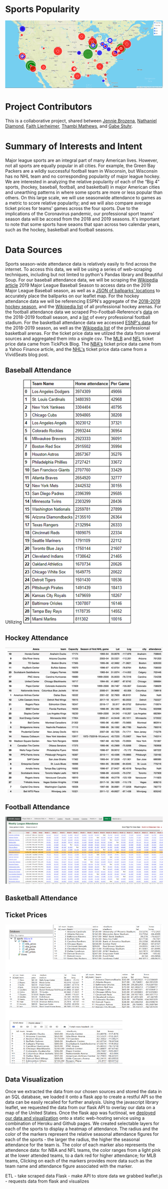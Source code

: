 # Sports Popularity
![map](images/map.PNG)
# **Project Contributors** 

This is a collaborative project, shared between [Jennie Brozena](https://github.com/JenBroz), [Nathaniel Diamond](https://github.com/DiamondN97), [Faith Lierheimer](https://github.com/faithlierheimer), [Thambi Mathews](https://github.com/), and [Gabe Stuhr](https://github.com/gstuhr). 

# **Summary of Interests and Intent**

Major league sports are an integral part of many American lives. However, not all sports are equally popular in all cities. For example, the Green Bay Packers are a wildly successful football team in Wisconsin, but Wisconsin has no NHL team and no corresponding popularity of major league hockey. We are interested in analyzing the relative popularity of each of the “Big 4” sports, (hockey, baseball, football, and basketball) in major American cities and unearthing patterns in where some sports are more or less popular than others. On this large scale, we will use seasonwide attendance to games as a metric to score relative popularity; and we will also compare average ticket prices for teams' games across the four sports. Due to the implications of the Coronavirus pandemic, our professional sport teams' season data will be accesd from the 2018 and 2019 seasons. It's important to note that some sports have seaons that span across two calendar years, such as the hockey, basketball and football seasons.

# **Data Sources**

Sports season-wide attendance data is relatively easily to find across the internet. To access this data, we will be using a series of web-scraping techniques, including but not limted to python's Pandas library and Beautiful Soup. 
For our baseball attendance data, we will be scraping the [Wikipedia article](https://en.wikipedia.org/wiki/2019_Major_League_Baseball_season) 2019 Major League Baseball Season to access data on the 2019 Major League Baseball season, as well as a [JSON of ballparks' locations](https://tinyurl.com/y3sby4ur) to accurately place the ballparks on our leaflet map. 
For the hockey attendance data we will be referencing ESPN's aggregate of the [2018-2019 hockey season](http://www.espn.com/nhl/attendance/_/year/2019), and the [Wikipedia list](https://en.wikipedia.org/wiki/List_of_National_Hockey_League_arenas) of all professional hockey arenas.
For the football attendance data we scraped Pro-Football-Reference's [data](https://www.pro-football-reference.com/years/2018/attendance.htm) on the 2018-2019 football season, and a [list](https://www.stadiumsofprofootball.com/comparisons/) of every professional football stadium.
For the basketball attendance data we accessed [ESNP's data](http://www.espn.com/nba/attendance/_/year/2019) for the 2018-2019 season, as well as the [Wikipedia list](https://en.wikipedia.org/wiki/List_of_National_Basketball_Association_arenas) of the professional basketball arenas.
For the ticket price data we utilzed the data from several sources and aggregated them into a single csv. The [MLB](https://www.tickpick.com/blog/how-much-are-mlb-tickets/) and [NFL](https://www.tickpick.com/blog/how-much-are-nfl-tickets/) ticket price data came from TickPick Blog. The [NBA's](https://finance.yahoo.com/news/average-ticket-prices-nba-team-100000563.html) ticket price data came from a Yahoo Finance article, and the [NHL's](https://www.vividseats.com/blog/nhl-team-rankings-by-median-ticket-price) ticket price data came from a VividSeats blog post.
## Baseball Attendance
Utilizing  ![attendance figures](images/mlb_attendance.PNG)
## Hockey Attendance
![attendance figures](images/nhl_data.PNG)
## Football Attendance
![attendance figures](images/nfl_attendance_raw.PNG)
## Basketball Attendance

## Ticket Prices
![ticket prices](images/ticket_prices.PNG)
## Data Visualization

Once we extracted the data from our chosen sources and stored the data in an SQL database, we loaded it onto a flask app to create a restful API so the data can be easily recalled for further analysis. Using the javascript library leaflet, we requested the data from our flask API to overlay our data on a map of the United States. Once the flask app was fuctinoal, we [deployed our data and visualization](https://gfstuhr.github.io/SportsPopularityMerged/index.html) onto a static web-hosting service using a combination of Heroku and Github pages. We created selectable layers for each of the sports to display a heatmap of attendance. The radius and the color of the markers represent the relative seasonal attendance figures for each of the sports - the larger the radius, the higher the seasonal attendance for the team is. The color of each marker also represents the attendence data: for NBA and NFL teams, the color ranges from a light pink at the lower attended teams, to a dark red for higher attendance; for MLB teams, Clicking on each of the markers provides more data such as the team name and attendance figure associated with the marker.


ETL - take scraped data
Flask - make API to store data we grabbed
leaflet.js - requests data from flask and visualizes


<!-- Our primary dataset is the [B Corps Impact Data](https://data.world/blab/b-corp-impact-data/workspace/file?filename=B+Corp+Impact+Data.csv) available on Data.world. We used this dataset as a touchpoint and performed extended analysis using SEC filing data from [the last 10k API](https://dev.last10k.com/) as well as the [Yahoo Finance API](https://rapidapi.com/apidojo/api/yahoo-finance1?utm_source=google&utm_medium=cpc&utm_campaign=Alpha_102958294991&utm_term=yahoo%20finance%20api_e&gclid=Cj0KCQjwpZT5BRCdARIsAGEX0zlmHEzQ_judMHR3zkOQ10xpyYfHnxClxfrQJ6nX2cFcGNRWXliUBX0aAplXEALw_wcB) to analyze profit data. 

We also referenced the [B Analytics Standards Navigator](https://b-analytics.net/content/standards-navigator#:~:text=The%20B%20Impact%20Assessment%20is,measure%20and%20manage%20their%20impact.&text=Thus%2C%20the%20Standards%20Navigator%20is,%2C%20Supply%20Chain%20Managers%20etc.) to better understand the B Corp Impact Areas. 
# **Questions Asked**

### *What is the relative influence of each impact area on the overall impact score?* 
#### **Community Impact Area**: 
From the B-analytics standards navigator: The community impact area “evaluates the company’s positive impact on the external communities in which the company operates.” This includes things like diversity measures, economic impact, civic engagement, and supply chain impact. A scatterplot mapping the community impact area scores of all US B Corps in our dataset vs. the overall impact scores shows that variation in overall impact scores can be explained about 38% of the time by variation in community impact scores. In layman’s terms, the community impact area is responsible for about 38% of the overall score. 

![scatterplot showing relationship between community impact area and overall impact score, general upward trend, blue linear regression line](Images/community_ia_vs_overall.png)

#### **Environment Impact Area**:
From the B-analytics standards navigator: The environment impact area measures overall environmental stewardship of the company, asking questions in areas such as how the company identifies and manages general environmental impacts, specifically with things like air and climate issues, water sustainability, and impacts on land and life. A scatterplot mapping the environment impact area score vs the overall impact score shows that variation in overall impact scores can be explained about 15% of the time by variation in environment impact scores. In layman’s terms, the environment impact area is responsible for about 15% of the overall score.

![scatterplot showing relationship between environment impact area and overall impact score, general upward trend](Images/environment_ia_vs_overall.png)

#### **Customers Impact Area**: 
From the B-analytics standards navigator: The customers impact area evaluates the company’s value to their direct customers and consumers of their products and services, and asks questions like whether the company specifically benefits underserved populations, addresses social and/or economic problems, or helps create access to basic services. A scatterplot mapping the customers impact area score vs. the overall impact score shows that variation in overall impact score can be explained by variation in the customers impact score about 0.8% of the time. There’s not much of a linear relationship to be found here--which may speak partly to the relative importance of the customers impact area in assigning overall scores (low), or the fact that the dataset itself had many more NaNs that required filtering out than the other impact areas, which may have affected the regression.

![scatterplot showing relationship between customers impact area and overall impact score, general upward trend, relatively flat trendline](Images/customer_ia_vs_overall.png)

#### **Governance Impact Area**: 
From the B-analytics standards navigator--the governance impact area evaluates the overall mission, ethics, accountability, and transparency of the company itself, asking questions that are largely centered around whether the company incorporates internal review of social and environmental performance principles, among other measures. A scatterplot mapping the governance impact area score vs the overall impact score shows that variation in overall impact scores can be explained by variation in the governance impact score about 22% of the time. In layman’s terms, the governance impact area is responsible for about 22% of the overall impact score. 

![scatterplot showing relationship between governance impact area and overall impact score, tighter dot layout, blue upward trend with linear regression](Images/governance_ia_vs_overall.png)

#### **Workers Impact Area**: 
From the B-analytics standards navigator: The Workers Impact Area evaluates a company’s contribution to financial, physical, professional, and social well-being, and asks questions primarily centered around whether most employees are full time, part time, or temporary, and whether their compensation is fixed, hourly, or daily, and weather the company is committed to hiring underemployed populations. A scatterplot mapping the workers impact area score vs. the overall impact score shows only a loose relationship between the two. An r squared value of 0.008 suggests that the variation in the workers impact area score only explains about 0.8% of the variation in the overall impact score. However, the workers impact area (like the customers impact area) also had more missing data (and NaN values) then the other impact areas, so the looser/lack of relationship here may be explained by the missing data.

![scatterplot showing relationship between workers impact area and overall impact score, tight dot layout but lots of outliers, flat linear regression line](Images/worker_ia_vs_overall.png)

#### **Correlation Data**: 
Calculating simple correlation coefficients between each impact area and the overall impact score will offer a similar insight to the linear regression graphs, but will provide a clearer insight into the correlation between each impact area and the overall score. Like the regression data, the correlation data tells us that the community impact area has the greatest influence on the overall score (i.e., is the most highly correlated), and the correlation coefficients largely match the r squared values from the individual linear regressions. 

![correlation table with overall score as the only column and individual impact areas as rows, showing correlation of individual impact areas to overall score](Images/impact_correlation.png)

*These data show that while all impact areas play a role in calculating the final impact score, the variance in overall impact scores in this dataset is best explained (and best correlated with) the community and customers impact areas, suggesting that companies looking to improve their impact scores may wish to prioritize improvement in their community and customers impact areas first.*

### *Does a company's impact score improve or worsen over the course of their tenure of certification?*
![line graph showing clear upward trend of B Corps increasing their impact score from cycle to cycle of certification](Images/scorebycycle.png)

When considering the data as a whole, B Corps tend to increase their impact score from certification cycle to certification cycle. 

### *What industries (or sectors) tend to have higher impact scores?*
B-Certification Corporation has identified six major sectors. These are Services with Minor Environmental Footprint; Wholesale/Retail; Services with Significant Environmental Footprint; Manufacturing; Agriculture/Growers, and Service sectors. It’s interesting to note that there is a distinction between “service”, “service with minor environmental footprint” and “service with significant environmental footprint”. There are only seven companies labeled purely as operating in the “service” sector, while there are 1931 companies operating in the “service with minor environmental footprint” sector, and 259 companies operating in the “service with significant environmental footprint” sector. There are 696 companies operating in the “wholesale/retail” sector, 417 companies operating in the “manufacturing” sector, and 80 companies operating in the “agriculture/growers” sector.

The sector with the highest average impact score is “agriculture/growers” with an average impact score of 101.26. However, the maximum impact score for this sector is 148.5, which is the second lowest maximum impact score. The sector with the highest maximum impact score is “service with significant environmental footprint” with a maximum impact score of 184.0; the average impact score for this sector is 99.77, which is the second highest average impact score. The sector with the lowest maximum impact score and the lowest average is the “service” sector, with an average impact score of 90.53, and a maximum impact score of 107. 

![boxplot showing the differences in impact score from industry to industry, service is the lowest and service with a minor environmental footprint has the highest scores but with a fair amount of outliers](Images/sectorscoreboxplt.png)

A one-way ANOVA shows a significant difference in group averages (p = 0.001), and a post-hoc Tukey's Test shows that the differences lie between Wholesale/Retail and the two service groups that track environmental footprint. Wholesale/Retail is significantly lower than both service industry categories that track footprint. 


### *What industries tend to improve their impact score over multiple certification cycles? What industries tend to worsen their impact score over multiple certification cycles?*
![line graph with multiple colors showing change in overall impact score from certification cycle to certification cycle by industry](Images/avgscorebysector-cycle_line.png)

This graph offers similar insight to the previous graph, but shows that while most sectors follow the overall trend of improving their impact score from cycle to cycle (with the exception of the Service sector, but this can be easily explained by a low sample size interfering with calculations), agriculture most dramatically increases their impact scores from cycle to cycle. 

### *Do publicly traded B Corps see an increase in profit as their impact score increases?*
![line graph showing changes in profit for Laureate Education Company, shows overall increase with marked decrease around 2020 first quarter filing](Images/laureateprofit.png)
![table showing an increase in Laureate's impact score from their first certification cycle to the second.](Images/laureate.png)


Laureate Education is currently the only publicly traded B Corp, but still offers an interesting case study in whether increase in impact scores corresponds to an increase in profit. 

According to a more normative theory of business, a company’s main objective is to maximize profits, and indeed companies that are B-Certified also focus on revenue generation; a major tenet of B-Certification is to “use profits and growth as a means to a greater end”. We wanted to look at how the profits of a corporation change over the tenure of their certification and if there is any significant trend present. There is only one publicly traded company that is B-Certified: Laureate Education, which operates over 150 universities worldwide. They were first B-Certified in 2015, went public on the NYSE on January 31, 2017 and were re-certified on December 1, 2017 (which is reflected in the graph “Profits of Laureate Education (LAUR)” on the blue vertical line). While it’s hard to draw a conclusion based on a single case study, it is clear that as Laureate has continued in their tenure being Certified, their profits have significantly increased, until the first quarter of 2020, which also happens to be in the midst of the global COVID-19 pandemic. From this one example it is quite evident that Laureate was able to maintain their Certification while still readily growing and increasing their profits. It is important to note that their impact score did improve from their first certification in 2015 to their recertification in 2017.


##### B Corporations offer a consistent, rigorous framework from which companies can build or adjust their culture and practices to meet high standards of corporate social responsibility, a standard which allow a balance of profit and purpose. Most companies improve their overall impact score from year to year, showing that B Corp's rigorous standards are achievable and meet a growing demand for companies actively demonstrating and pursuing corporate social responsibility. While most B Corps are not publicly traded, Laureate offers a promising example that B Corp certification can go hand in hand with increases in profit.  -->
